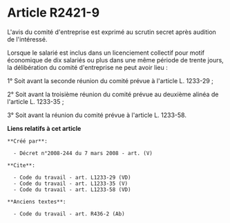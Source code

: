 # Article R2421-9

L'avis du comité d'entreprise est exprimé au scrutin secret après audition de l'intéressé. 

Lorsque le salarié est inclus dans un licenciement collectif pour motif économique de dix salariés ou plus dans une même
période de trente jours, la délibération du comité d'entreprise ne peut avoir lieu : 

1° Soit avant la seconde réunion du comité prévue à l'article L. 1233-29 ; 

2° Soit avant la troisième réunion du comité prévue au deuxième alinéa de l'article L. 1233-35 ; 

3° Soit avant la réunion du comité prévue à l'article L. 1233-58.

**Liens relatifs à cet article**

	**Créé par**:

	  - Décret n°2008-244 du 7 mars 2008 - art. (V)

	**Cite**:

	  - Code du travail - art. L1233-29 (VD)
	  - Code du travail - art. L1233-35 (V)
	  - Code du travail - art. L1233-58 (VD)

	**Anciens textes**:

	  - Code du travail - art. R436-2 (Ab)
